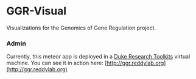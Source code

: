 # GGR-Visual
Visualizations for the Genomics of Gene Regulation project.

### Admin
Currently, this meteor app is deployed in a [Duke Research Toolkits](https://rtoolkits.web.duke.edu/) virtual machine. You can see it in action here: [http://ggr.reddylab.org](http://ggr.reddylab.org)
